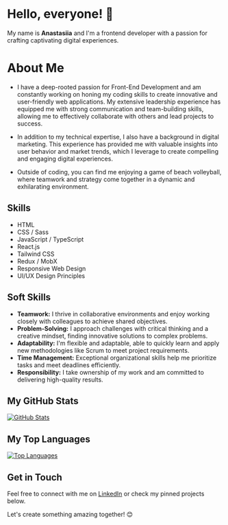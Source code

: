 # Hello, everyone! 👋

My name is **Anastasiia** and I'm a frontend developer with a passion for crafting captivating digital experiences.

# About Me

- I have a deep-rooted passion for Front-End Development and am constantly working on honing my coding skills to create innovative and user-friendly web applications. My extensive leadership experience has equipped me with strong communication and team-building skills, allowing me to effectively collaborate with others and lead projects to success.

- In addition to my technical expertise, I also have a background in digital marketing. This experience has provided me with valuable insights into user behavior and market trends, which I leverage to create compelling and engaging digital experiences.

- Outside of coding, you can find me enjoying a game of beach volleyball, where teamwork and strategy come together in a dynamic and exhilarating environment.

## Skills

- HTML
- CSS / Sass
- JavaScript / TypeScript
- React.js
- Tailwind CSS
- Redux / MobX
- Responsive Web Design
- UI/UX Design Principles

## Soft Skills
- **Teamwork:** I thrive in collaborative environments and enjoy working closely with colleagues to achieve shared objectives.
- **Problem-Solving:** I approach challenges with critical thinking and a creative mindset, finding innovative solutions to complex problems.
- **Adaptability:** I'm flexible and adaptable, able to quickly learn and apply new methodologies like Scrum to meet project requirements.
- **Time Management:** Exceptional organizational skills help me prioritize tasks and meet deadlines efficiently.
- **Responsibility:** I take ownership of my work and am committed to delivering high-quality results.

## My GitHub Stats

[![GitHub Stats](https://github-readme-stats.vercel.app/api?username=mirage109)](https://github.com/anuraghazra/github-readme-stats)

## My Top Languages

[![Top Languages](https://github-readme-stats.vercel.app/api/top-langs/?username=mirage109&layout=compact)](https://github.com/anuraghazra/github-readme-stats)

## Get in Touch

Feel free to connect with me on [LinkedIn](https://www.linkedin.com/in/anastasia-zibla-20b7b421/) or check my pinned projects below.

Let's create something amazing together! 😊
